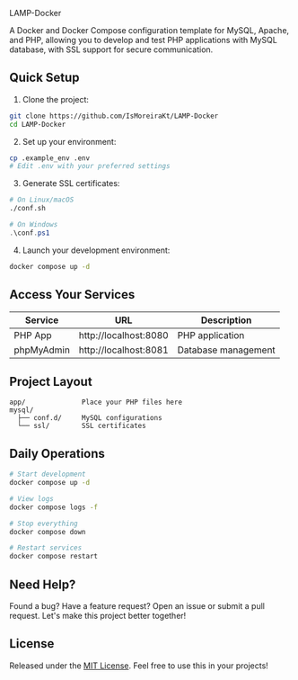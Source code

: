 LAMP-Docker

A Docker and Docker Compose configuration template for MySQL, Apache, and PHP, allowing you to develop and test PHP applications with MySQL database, with SSL support for secure communication.

## Quick Setup

1. Clone the project:
```bash
git clone https://github.com/IsMoreiraKt/LAMP-Docker
cd LAMP-Docker
```

2. Set up your environment:
```bash
cp .example_env .env
# Edit .env with your preferred settings
```

3. Generate SSL certificates:
```bash
# On Linux/macOS
./conf.sh
```

```powershell
# On Windows
.\conf.ps1
```

4. Launch your development environment:
```bash
docker compose up -d
```

## Access Your Services

| Service    | URL                   | Description         |
|------------|-----------------------|---------------------|
| PHP App    | http://localhost:8080 | PHP application     |
| phpMyAdmin | http://localhost:8081 | Database management |

## Project Layout

```
app/              Place your PHP files here
mysql/
  ├── conf.d/     MySQL configurations
  └── ssl/        SSL certificates
```

## Daily Operations

```bash
# Start development
docker compose up -d

# View logs
docker compose logs -f

# Stop everything
docker compose down

# Restart services
docker compose restart
```

## Need Help?

Found a bug? Have a feature request? Open an issue or submit a pull request. Let's make this project better together!

## License

Released under the [MIT License](LICENSE). Feel free to use this in your projects!

